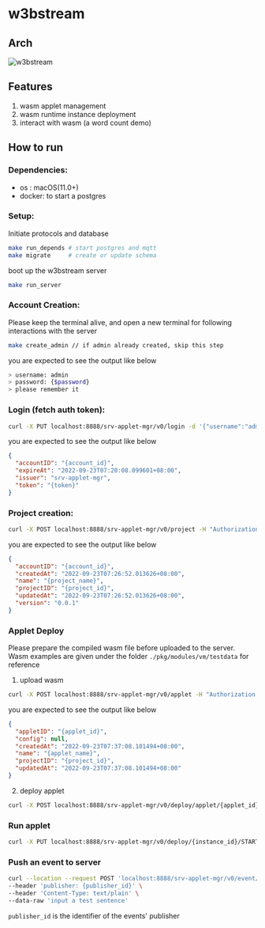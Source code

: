 # w3bstream

## Arch

![w3bstream](__doc__/modules_and_dataflow.png)

## Features

1. wasm applet management
2. wasm runtime instance deployment
3. interact with wasm (a word count demo)

## How to run

### Dependencies:

- os : macOS(11.0+)
- docker: to start a postgres

### Setup:
Initiate protocols and database

```sh
make run_depends # start postgres and mqtt
make migrate     # create or update schema
```

boot up the w3bstream server
```sh
make run_server
```


### Account Creation:

Please keep the terminal alive, and open a new terminal for following interactions with the server

```sh
make create_admin // if admin already created, skip this step
```

you are expected to see the output like below
```sh
> username: admin
> password: {$password}
> please remember it
```

### Login (fetch auth token):

```sh
curl -X PUT localhost:8888/srv-applet-mgr/v0/login -d '{"username":"admin","password":"{password}"}'
```

you are expected to see the output like below

```json
{
  "accountID": "{account_id}",
  "expireAt": "2022-09-23T07:20:08.099601+08:00",
  "issuer": "srv-applet-mgr",
  "token": "{token}"
}
```

### Project creation:
```sh
curl -X POST localhost:8888/srv-applet-mgr/v0/project -H "Authorization: Bearer {token}" -d '{"name":"{project_name}","version":"0.0.1"}'
```
you are expected to see the output like below
```json
{
  "accountID": "{account_id}",
  "createdAt": "2022-09-23T07:26:52.013626+08:00",
  "name": "{project_name}",
  "projectID": "{project_id}",
  "updatedAt": "2022-09-23T07:26:52.013626+08:00",
  "version": "0.0.1"
}
```

### Applet Deploy
Please prepare the compiled wasm file before uploaded to the server. Wasm examples are given under the folder `./pkg/modules/vm/testdata` for reference

1. upload wasm
```sh
curl -X POST localhost:8888/srv-applet-mgr/v0/applet -H "Authorization: Bearer {token}" -F info='{"projectID":"{project_id}","appletName":"{your_applet_name}"}' -F file=@{path_to_wasm_file}
```

you are expected to see the output like below

```json
{
  "appletID": "{applet_id}",
  "config": null,
  "createdAt": "2022-09-23T07:37:08.101494+08:00",
  "name": "{applet_name}",
  "projectID": "{project_id}",
  "updatedAt": "2022-09-23T07:37:08.101494+08:00"
}
```

2. deploy applet
```sh
curl -X POST localhost:8888/srv-applet-mgr/v0/deploy/applet/{applet_id} -H "Authorization: Bearer {token}"
```

### Run applet 
```sh
curl -X PUT localhost:8888/srv-applet-mgr/v0/deploy/{instance_id}/START -H "Authorization: Bearer {token}" 
```

### Push an event to server
```sh
curl --location --request POST 'localhost:8888/srv-applet-mgr/v0/event/{project_id}/{applet_id}/start' \
--header 'publisher: {publisher_id}' \
--header 'Content-Type: text/plain' \
--data-raw 'input a test sentence'
```
`publisher_id` is the identifier of the events' publisher